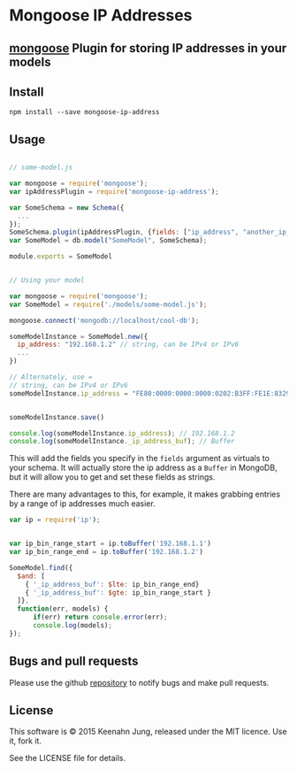 # Mongoose IP Addresses
## [mongoose][] Plugin for storing IP addresses in your models

## Install
```
npm install --save mongoose-ip-address
```

## Usage

```javascript

// some-model.js

var mongoose = require('mongoose');
var ipAddressPlugin = require('mongoose-ip-address');

var SomeSchema = new Schema({
  ...
});
SomeSchema.plugin(ipAddressPlugin, {fields: ["ip_address", "another_ip_address"]});
var SomeModel = db.model("SomeModel", SomeSchema);

module.exports = SomeModel

```

```javascript

// Using your model

var mongoose = require('mongoose');
var SomeModel = require('./models/some-model.js');

mongoose.connect('mongodb://localhost/cool-db');

someModelInstance = SomeModel.new({
  ip_address: "192.168.1.2" // string, can be IPv4 or IPv6
  ...
})

// Alternately, use =
// string, can be IPv4 or IPv6
someModelInstance.ip_address = "FE80:0000:0000:0000:0202:B3FF:FE1E:8329";


someModelInstance.save()

console.log(someModelInstance.ip_address); // 192.168.1.2
console.log(someModelInstance._ip_address_buf); // Buffer


```

This will add the fields you specify in the `fields` argument as virtuals to your schema. It will actually store the ip address as a `Buffer` in MongoDB, but it will allow you to get and set these fields as strings.

There are many advantages to this, for example, it makes grabbing entries by a range of ip addresses much easier.

```javascript
var ip = require('ip');


var ip_bin_range_start = ip.toBuffer('192.168.1.1')
var ip_bin_range_end = ip.toBuffer('192.168.1.2')

SomeModel.find({
  $and: [
    { '_ip_address_buf': $lte: ip_bin_range_end}
    { '_ip_address_buf': $gte: ip_bin_range_start }
  ]},
  function(err, models) {
      if(err) return console.error(err);
      console.log(models);
});
```


## Bugs and pull requests

Please use the github [repository][] to notify bugs and make pull requests.

## License

This software is © 2015 Keenahn Jung, released under the MIT licence. Use it, fork it.

See the LICENSE file for details.

[mongoose]: http://mongoosejs.com
[repository]: http://github.com/keenahn/mongoose-ip-address
